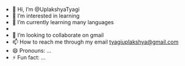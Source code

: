 - 👋 Hi, I’m @UplakshyaTyagi
- 👀 I’m interested in learning
- 🌱 I’m currently learning many languages
- 
- 💞️ I’m looking to collaborate on gmail
- 📫 How to reach me through my email tyagiuplakshya@gmail.com
- 😄 Pronouns: ...
- ⚡ Fun fact: ...

<!---
UplakshyaTyagi/UplakshyaTyagi is a ✨ special ✨ repository because its `README.md` (this file) appears on your GitHub profile.
You can click the Preview link to take a look at your changes.
--->
